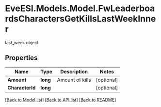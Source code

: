 # EveESI.Models.Model.FwLeaderboardsCharactersGetKillsLastWeekInner
last_week object

## Properties

Name | Type | Description | Notes
------------ | ------------- | ------------- | -------------
**Amount** | **long** | Amount of kills | [optional] 
**CharacterId** | **long** |  | [optional] 

[[Back to Model list]](../README.md#documentation-for-models) [[Back to API list]](../README.md#documentation-for-api-endpoints) [[Back to README]](../README.md)

